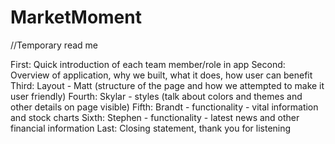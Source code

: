 # MarketMoment
//Temporary read me

First: Quick introduction of each team member/role in app
Second: Overview of application, why we built, what it does, how user can benefit
Third: Layout - Matt (structure of the page and how we attempted to make it user friendly)
Fourth: Skylar - styles (talk about colors and themes and other details on page visible)
Fifth: Brandt - functionality - vital information and stock charts
Sixth: Stephen - functionality - latest news and other financial information 
Last: Closing statement, thank you for listening

####
